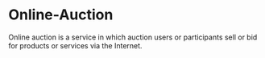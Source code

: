 # Online-Auction
Online auction is a service in which auction users or participants sell or bid for products or services via the Internet.
